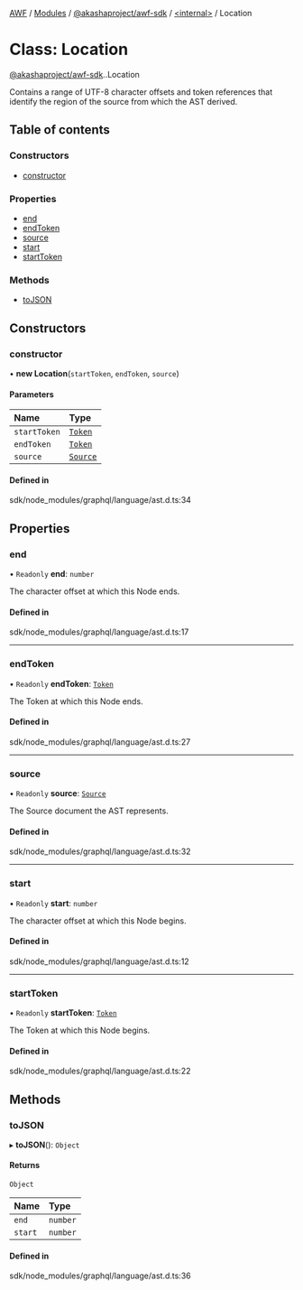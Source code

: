 [AWF](../README.md) / [Modules](../modules.md) / [@akashaproject/awf-sdk](../modules/akashaproject_awf_sdk.md) / [<internal\>](../modules/akashaproject_awf_sdk._internal_.md) / Location

# Class: Location

[@akashaproject/awf-sdk](../modules/akashaproject_awf_sdk.md).[<internal>](../modules/akashaproject_awf_sdk._internal_.md).Location

Contains a range of UTF-8 character offsets and token references that
identify the region of the source from which the AST derived.

## Table of contents

### Constructors

- [constructor](akashaproject_awf_sdk._internal_.Location.md#constructor)

### Properties

- [end](akashaproject_awf_sdk._internal_.Location.md#end)
- [endToken](akashaproject_awf_sdk._internal_.Location.md#endtoken)
- [source](akashaproject_awf_sdk._internal_.Location.md#source)
- [start](akashaproject_awf_sdk._internal_.Location.md#start)
- [startToken](akashaproject_awf_sdk._internal_.Location.md#starttoken)

### Methods

- [toJSON](akashaproject_awf_sdk._internal_.Location.md#tojson)

## Constructors

### constructor

• **new Location**(`startToken`, `endToken`, `source`)

#### Parameters

| Name | Type |
| :------ | :------ |
| `startToken` | [`Token`](akashaproject_awf_sdk._internal_.Token.md) |
| `endToken` | [`Token`](akashaproject_awf_sdk._internal_.Token.md) |
| `source` | [`Source`](akashaproject_awf_sdk._internal_.Source.md) |

#### Defined in

sdk/node_modules/graphql/language/ast.d.ts:34

## Properties

### end

• `Readonly` **end**: `number`

The character offset at which this Node ends.

#### Defined in

sdk/node_modules/graphql/language/ast.d.ts:17

___

### endToken

• `Readonly` **endToken**: [`Token`](akashaproject_awf_sdk._internal_.Token.md)

The Token at which this Node ends.

#### Defined in

sdk/node_modules/graphql/language/ast.d.ts:27

___

### source

• `Readonly` **source**: [`Source`](akashaproject_awf_sdk._internal_.Source.md)

The Source document the AST represents.

#### Defined in

sdk/node_modules/graphql/language/ast.d.ts:32

___

### start

• `Readonly` **start**: `number`

The character offset at which this Node begins.

#### Defined in

sdk/node_modules/graphql/language/ast.d.ts:12

___

### startToken

• `Readonly` **startToken**: [`Token`](akashaproject_awf_sdk._internal_.Token.md)

The Token at which this Node begins.

#### Defined in

sdk/node_modules/graphql/language/ast.d.ts:22

## Methods

### toJSON

▸ **toJSON**(): `Object`

#### Returns

`Object`

| Name | Type |
| :------ | :------ |
| `end` | `number` |
| `start` | `number` |

#### Defined in

sdk/node_modules/graphql/language/ast.d.ts:36
